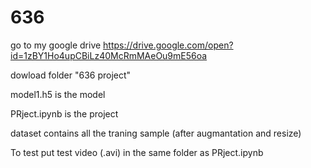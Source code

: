 # 636
go to my google drive
https://drive.google.com/open?id=1zBY1Ho4upCBiLz40McRmMAeOu9mE56oa

dowload folder "636 project"

model1.h5 is the model

PRject.ipynb  is the project


dataset contains all the traning sample (after augmantation and resize)


To test 
put test video (.avi) in the same folder as PRject.ipynb
